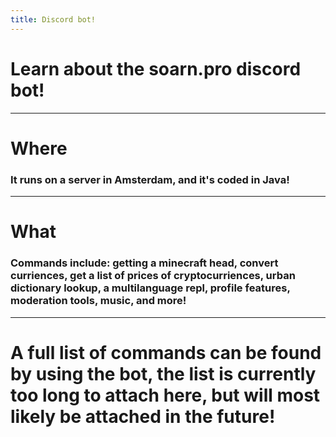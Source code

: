 ```yaml
---
title: Discord bot!
---
```

<title>
  {{ page.title }}
</title>

# Learn about the soarn.pro discord bot!
---
# Where
### It runs on a server in Amsterdam, and it's coded in Java!
---
# What
### Commands include: getting a minecraft head, convert curriences, get a list of prices of cryptocurriences, urban dictionary lookup, a multilanguage repl, profile features, moderation tools, music, and more!
---
# A full list of commands can be found by using the bot, the list is currently too long to attach here, but will most likely be attached in the future!

